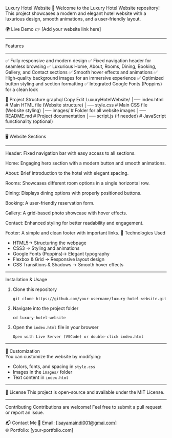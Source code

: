 Luxury Hotel Website 🌟
Welcome to the Luxury Hotel Website repository! This project showcases a modern and elegant hotel website with a luxurious design, smooth animations, and a user-friendly layout.

🌍 Live Demo
👉 [Add your website link here]
 -- --
 Features
 -- --
✅ Fully responsive and modern design
✅ Fixed navigation header for seamless browsing
✅ Luxurious Home, About, Rooms, Dining, Booking, Gallery, and Contact sections
✅ Smooth hover effects and animations
✅ High-quality background images for an immersive experience
✅ Optimized button styling and section formatting
✅ Integrated Google Fonts (Poppins) for a clean look

📂 Project Structure
graphql
Copy
Edit
LuxuryHotelWebsite/
│── index.html            # Main HTML file (Website structure)
│── style.css             # Main CSS file (Website styling)
│── images/               # Folder for all website images
│── README.md             # Project documentation
│── script.js (if needed) # JavaScript functionality (optional)
-- ---
🖥️ Website Sections
-- --
Header: Fixed navigation bar with easy access to all sections.

Home: Engaging hero section with a modern button and smooth animations.

About: Brief introduction to the hotel with elegant spacing.

Rooms: Showcases different room options in a single horizontal row.

Dining: Displays dining options with properly positioned buttons.

Booking: A user-friendly reservation form.

Gallery: A grid-based photo showcase with hover effects.

Contact: Enhanced styling for better readability and engagement.

Footer: A simple and clean footer with important links.
🎨 Technologies Used 

- HTML5→ Structuring the webpage  
- CSS3 → Styling and animations  
- Google Fonts (Poppins)→ Elegant typography  
- Flexbox & Grid → Responsive layout design  
- CSS Transitions & Shadows → Smooth hover effects  

---

 Installation & Usage  

1. Clone this repository 
   ```
   git clone https://github.com/your-username/luxury-hotel-website.git
   ```
2. Navigate into the project folder
   ```
   cd luxury-hotel-website
   ```
3. Open the `index.html` file in your browser 
   ```
   Open with Live Server (VSCode) or double-click index.html
   ```

---

🔧 Customization  
You can customize the website by modifying:  
- Colors, fonts, and spacing in `style.css`  
- Images in the `images/` folder  
- Text content in `index.html`  

---

📜 License
This project is open-source and available under the MIT License.

---

 Contributing
Contributions are welcome! Feel free to submit a pull request or report an issue.

📬 Contact Me 
📩 Email: [isayamaindi001@gmai.com]  
🌐 Portfolio: [your-portfolio.com]  


